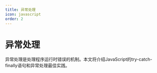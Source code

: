 ```yaml
---
title: 异常处理
icon: javascript
order: 2
---
```


# 异常处理

异常处理是处理程序运行时错误的机制。本文将介绍JavaScript的try-catch-finally语句和异常处理最佳实践。

